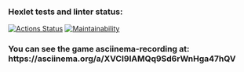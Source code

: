 ### Hexlet tests and linter status:
[![Actions Status](https://github.com/VictorGotsenko/java-project-61/actions/workflows/hexlet-check.yml/badge.svg)](https://github.com/VictorGotsenko/java-project-61/actions)
[![Maintainability](https://api.codeclimate.com/v1/badges/500640fcfd01ee8642f5/maintainability)](https://codeclimate.com/github/VictorGotsenko/java-project-61/maintainability)

<h3 align="left">You can see the game asciinema-recording at: https://asciinema.org/a/XVCI9IAMQq9Sd6rWnHga47hQV</h3>
